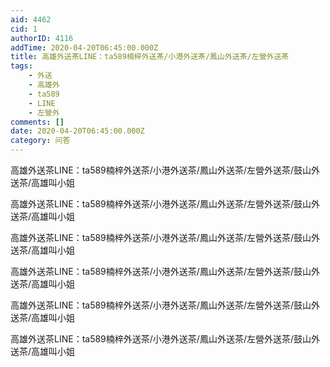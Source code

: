 ```yaml
---
aid: 4462
cid: 1
authorID: 4116
addTime: 2020-04-20T06:45:00.000Z
title: 高雄外送茶LINE：ta589楠梓外送茶/小港外送茶/鳳山外送茶/左營外送茶
tags:
    - 外送
    - 高雄外
    - ta589
    - LINE
    - 左營外
comments: []
date: 2020-04-20T06:45:00.000Z
category: 问答
---
```


高雄外送茶LINE：ta589楠梓外送茶/小港外送茶/鳳山外送茶/左營外送茶/鼓山外送茶/高雄叫小姐

高雄外送茶LINE：ta589楠梓外送茶/小港外送茶/鳳山外送茶/左營外送茶/鼓山外送茶/高雄叫小姐

高雄外送茶LINE：ta589楠梓外送茶/小港外送茶/鳳山外送茶/左營外送茶/鼓山外送茶/高雄叫小姐

高雄外送茶LINE：ta589楠梓外送茶/小港外送茶/鳳山外送茶/左營外送茶/鼓山外送茶/高雄叫小姐

高雄外送茶LINE：ta589楠梓外送茶/小港外送茶/鳳山外送茶/左營外送茶/鼓山外送茶/高雄叫小姐

高雄外送茶LINE：ta589楠梓外送茶/小港外送茶/鳳山外送茶/左營外送茶/鼓山外送茶/高雄叫小姐

